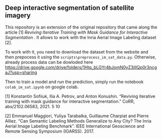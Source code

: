 ## Deep interactive segmentation of satellite imagery

This repository is an extension of the original repository that came along the article [1] *Reviving Iterative Training with Mask Guidance for Interactive Segmentation* . It allows to work with the Inria Aerial Image Labeling dataset [2].

To work with it, you need to download the dataset from the website and then prepocess it using the `scripts\preprocess_im_sat_data.py`. Otherwise, already process data can be dowloded here https://drive.google.com/drive/folders/1Htq_bLGYr4bJomN0yZ3ilIQp0r3ncgaJ?usp=sharing

Then to train a model and run the prediction, simply run the notebook `colab_im_sat.ipynb` on google colab.

[1] Konstantin Sofiiuk, Ilia A. Petrov, and Anton Konushin. “Reviving iterative training with mask guidance for interactive segmentation.” CoRR, abs/2102.06583, 2021. 5 10

[2] Emmanuel Maggiori, Yuliya Tarabalka, Guillaume Charpiat and Pierre Alliez. “Can Semantic Labeling Methods Generalize to Any City? The Inria Aerial Image Labeling Benchmark”. IEEE International Geoscience and Remote Sensing Symposium (IGARSS). 2017.


